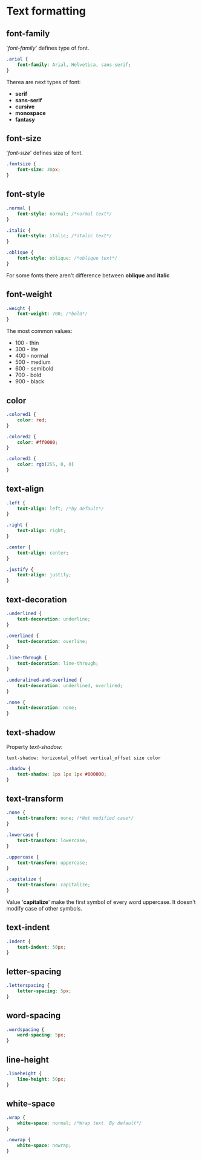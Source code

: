 # Text formatting
## font-family
'_font-family_' defines type of font.
```css
.arial {
    font-family: Arial, Helvetica, sans-serif;
}
```
Therea are next types of font:
- __serif__
- __sans-serif__
- __cursive__
- __monospace__
- __fantasy__

## font-size
'_font-size_' defines size of font.
```css
.fontsize {
    font-size: 30px;
}
```

## font-style
```css
.normal {
    font-style: normal; /*normal text*/
}

.italic {
    font-style: italic; /*italic text*/
}

.oblique {
    font-style: oblique; /*oblique text*/
}
```
For some fonts there aren't difference between __oblique__ and __italic__

## font-weight
```css
.weight {
    font-weight: 700; /*bold*/
}
```
The most common values:
- 100 - thin
- 300 - lite
- 400 - normal
- 500 - medium
- 600 - semibold
- 700 - bold
- 900 - black

## color
```css
.colored1 {
    color: red;
}

.colored2 {
    color: #ff0000;
}

.colored3 {
    color: rgb(255, 0, 0)
}
```

## text-align
```css
.left {
    text-align: left; /*by default*/
}

.right {
    text-align: right;
}

.center {
    text-align: center;
}

.justify {
    text-align: justify;
}
```

## text-decoration
```css
.underlined {
    text-decoration: underline;
}

.overlined {
    text-decoration: overline;
}

.line-through {
    text-decoration: line-through;
}

.underalined-and-overlined {
    text-decoration: underlined, overlined;
}

.none {
    text-decoration: none;
}
```

## text-shadow
Property _text-shadow_:
```
text-shadow: horizontal_offset vertical_offset size color
```
```css
.shadow {
    text-shadow: 1px 1px 1px #000000;
}
```

## text-transform
```css
.none {
    text-transform: none; /*Not modified case*/
}

.lowercase {
    text-transform: lowercase;
}

.uppercase {
    text-transform: uppercase;
}

.capitalize {
    text-transform: capitalize;
}
```
Value '__capitalize__' make the first symbol of every word uppercase.
It doesn't modify case of other symbols.

## text-indent
```css
.indent {
    text-indent: 50px;
}
```

## letter-spacing
```css
.letterspacing {
    letter-spacing: 5px;
}
```

## word-spacing
```css
.wordspacing {
    word-spacing: 5px;
}
```

## line-height
```css
.lineheight {
    line-height: 50px;
}
```

## white-space
```css
.wrap {
    white-space: normal; /*Wrap text. By default*/
}

.nowrap {
    white-space: nowrap;
}
```
